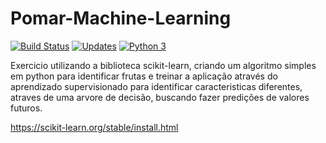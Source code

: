 # Pomar-Machine-Learning
[![Build Status](https://travis-ci.org/richardnixonafj/Pomar-Machine-Learning.svg?branch=master)](https://travis-ci.org/richardnixonafj/Pomar-Machine-Learning)
[![Updates](https://pyup.io/repos/github//richardnixonafj/Pomar-Machine-Learning/shield.svg)](https://pyup.io/repos/github/richardnixonafj/Pomar-Machine-Learning)
[![Python 3](https://pyup.io/repos/github/richardnixonafj/Pomar-Machine-Learning/python-3-shield.svg)](https://pyup.io/repos/github/richardnixonafj/Pomar-Machine-Learning/)


Exercicio utilizando a biblioteca scikit-learn, criando um algoritmo simples 
em python para identificar frutas e treinar a aplicação através do aprendizado supervisionado
para identificar caracteristicas diferentes, atraves de uma arvore de decisão, buscando fazer predições de valores futuros.

https://scikit-learn.org/stable/install.html
